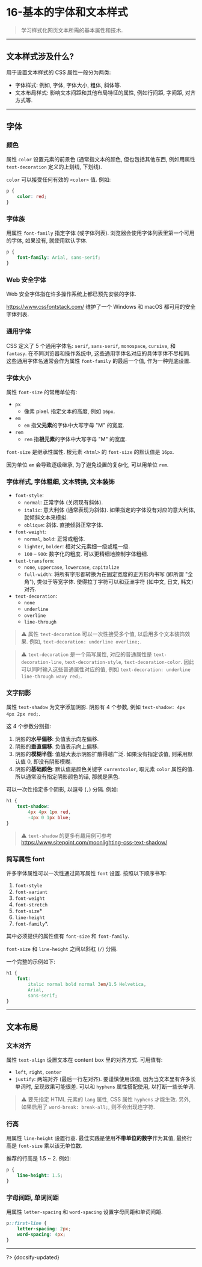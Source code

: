 # 16-基本的字体和文本样式

> 学习样式化网页文本所需的基本属性和技术.

---

## 文本样式涉及什么?

用于设置文本样式的 CSS 属性一般分为两类:

- 字体样式: 例如, 字体, 字体大小, 粗体, 斜体等.
- 文本布局样式: 影响文本间距和其他布局特征的属性, 例如行间距, 字间距, 对齐方式等.

---

## 字体

### 颜色

属性 `color` 设置元素的前景色 (通常指文本的颜色, 但也包括其他东西, 例如用属性 `text-decoration` 定义的上划线, 下划线).

`color` 可以接受任何有效的 `<color>` 值. 例如:

```css
p {
    color: red;
}
```

### 字体族

用属性 `font-family` 指定字体 (或字体列表). 浏览器会使用字体列表里第一个可用的字体, 如果没有, 就使用默认字体.

```css
p {
    font-family: Arial, sans-serif;
}
```

### Web 安全字体

Web 安全字体指在许多操作系统上都已预先安装的字体.

<https://www.cssfontstack.com/> 维护了一个 Windows 和 macOS 都可用的安全字体列表.

### 通用字体

CSS 定义了 5 个通用字体名: `serif`, `sans-serif`, `monospace`, `cursive`, 和 `fantasy`. 在不同浏览器和操作系统中, 这些通用字体名对应的具体字体不尽相同. 这些通用字体名通常会作为属性 `font-family` 的最后一个值, 作为一种兜底设置.

### 字体大小

属性 `font-size` 的常用单位有:

- `px`
  - 像素 pixel. 指定文本的高度, 例如 `16px`.
- `em`
  - `em` 指**父元素**的字体中大写字母 "M" 的宽度.
- `rem`
  - `rem` 指**根元素**的字体中大写字母 "M" 的宽度.

`font-size` 是继承性属性. 根元素 `<html>` 的 `font-size` 的默认值是 `16px`.

因为单位 `em` 会导致逐级继承, 为了避免设置的复杂化, 可以用单位 `rem`.

### 字体样式, 字体粗细, 文本转换, 文本装饰

- `font-style`:
  - `normal`: 正常字体 (关闭现有斜体).
  - `italic`: 意大利体 (通常表现为斜体). 如果指定的字体没有对应的意大利体, 就倾斜文本来模拟.
  - `oblique`: 斜体. 直接倾斜正常字体.
- `font-weight`:
  - `normal`, `bold`: 正常或粗体.
  - `lighter`, `bolder`: 相对父元素细一级或粗一级.
  - `100` – `900`: 数字化的粗度. 可以更精细地控制字体粗细.
- `text-transform`:
  - `none`, `uppercase`, `lowercase`, `capitalize`
  - `full-width`: 将所有字形都转换为在固定宽度的正方形内书写 (即所谓 "全角"), 类似于等宽字体. 使得拉丁字符可以和亚洲字符 (如中文, 日文, 韩文) 对齐.
- `text-decoration`:
  - `none`
  - `underline`
  - `overline`
  - `line-through`

> ⚠️ 属性 `text-decoration` 可以一次性接受多个值, 以启用多个文本装饰效果. 例如, `text-decoration: underline overline;`.

> ⚠️ `text-decoration` 是一个简写属性, 对应的普通属性是 `text-decoration-line`, `text-decoration-style`, `text-decoration-color`. 因此可以同时输入这些普通属性对应的值, 例如 `text-decoration: underline line-through wavy red;`.

### 文字阴影

属性 `text-shadow` 为文字添加阴影. 阴影有 4 个参数, 例如 `text-shadow: 4px 4px 2px red;`.

这 4 个参数分别指:

1. 阴影的**水平偏移**: 负值表示向左偏移.
2. 阴影的**垂直偏移**. 负值表示向上偏移.
3. 阴影的**模糊半径**: 值越大表示阴影扩散得越广泛. 如果没有指定该值, 则采用默认值 0, 即没有阴影模糊.
4. 阴影的**基础颜色**: 默认值是颜色关键字 `currentcolor`, 取元素 `color` 属性的值. 所以通常没有指定阴影颜色的话, 那就是黑色.

可以一次性指定多个阴影, 以逗号 (`,`) 分隔. 例如:

```css
h1 {
    text-shadow:
        4px 4px 1px red,
        -4px 0 1px blue;
}
```

> ⚠️ `text-shadow` 的更多有趣用例可参考 <https://www.sitepoint.com/moonlighting-css-text-shadow/>

### 简写属性 font

许多字体属性可以一次性通过简写属性 `font` 设置. 按照以下顺序书写:

1. `font-style`
2. `font-variant`
3. `font-weight`
4. `font-stretch`
5. `font-size`*
6. `line-height`
7. `font-family`*.

其中必须提供的属性值有 `font-size` 和 `font-family`.

`font-size` 和 `line-height` 之间以斜杠 (`/`) 分隔.

一个完整的示例如下:

```css
h1 {
    font:
        italic normal bold normal 3em/1.5 Helvetica,
        Arial,
        sans-serif;
}
```

---

## 文本布局

### 文本对齐

属性 `text-align` 设置文本在 content box 里的对齐方式. 可用值有:

- `left`, `right`, `center`
- `justify`: 两端对齐 (最后一行左对齐). 要谨慎使用该值, 因为当文本里有许多长单词时, 呈现效果可能很差. 可以和 `hyphens` 属性搭配使用, 以打断一些长单词.

> ⚠️ 要先指定 HTML 元素的 `lang` 属性, CSS 属性 `hyphens` 才能生效. 另外, 如果启用了 `word-break: break-all;`, 则不会出现连字符.

### 行高

用属性 `line-height` 设置行高. 最佳实践是使用**不带单位的数字**作为其值, 最终行高是 `font-size` 乘以该无单位数.

推荐的行高是 1.5 ~ 2. 例如:

```css
p {
    line-height: 1.5;
}
```

### 字母间距, 单词间距

用属性 `letter-spacing` 和 `word-spacing` 设置字母间距和单词间距.

```css
p::first-line {
    letter-spacing: 2px;
    word-spacing: 4px;
}
```



---

?> {docsify-updated}